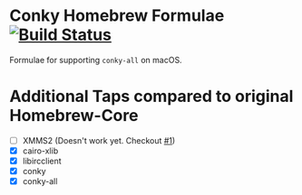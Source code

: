 # Conky Homebrew Formulae [![Build Status](https://travis-ci.org/Conky-for-macOS/homebrew-formulae.svg?branch=master)](https://travis-ci.org/Conky-for-macOS/homebrew-formulae)
Formulae for supporting `conky-all` on macOS.

# Additional Taps compared to original Homebrew-Core
- [ ] XMMS2 (Doesn't work yet. Checkout [#1](https://github.com/Conky-for-macOS/homebrew-formulae/issues/1))
- [x] cairo-xlib
- [x] libircclient
- [x] conky
- [x] conky-all
